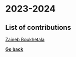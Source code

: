 # 2023-2024

## List of contributions

[Zaineb Boukhetala](./Zaineb%20Boukhetala/README.md)

**[Go back](../YEAR.md)**
